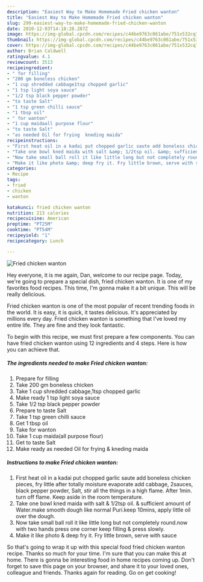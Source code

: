 ```yaml
---
description: "Easiest Way to Make Homemade Fried chicken wanton"
title: "Easiest Way to Make Homemade Fried chicken wanton"
slug: 299-easiest-way-to-make-homemade-fried-chicken-wanton
date: 2020-12-03T14:18:28.287Z
image: https://img-global.cpcdn.com/recipes/c44be9763c061abe/751x532cq70/fried-chicken-wanton-recipe-main-photo.jpg
thumbnail: https://img-global.cpcdn.com/recipes/c44be9763c061abe/751x532cq70/fried-chicken-wanton-recipe-main-photo.jpg
cover: https://img-global.cpcdn.com/recipes/c44be9763c061abe/751x532cq70/fried-chicken-wanton-recipe-main-photo.jpg
author: Brian Caldwell
ratingvalue: 4.1
reviewcount: 3513
recipeingredient:
- " for filling"
- "200 gm boneless chicken"
- "1 cup shredded cabbage1tsp chopped garlic"
- "1 tsp light soya sauce"
- "1/2 tsp black pepper powder"
- "to taste Salt"
- "1 tsp green chilli sauce"
- "1 tbsp oil"
- " for wanton"
- "1 cup maidaall purpose flour"
- "to taste Salt"
- "as needed Oil for frying  kneding maida"
recipeinstructions:
- "First heat oil in a kadai put chopped garlic saute add boneless chicken pieces, fry little after totally moisture evaporate add cabbage, 2sauces, black pepper powder, Salt, stir all the things in a high flame. After 1min. turn off flame. Keep aside in the room temperature."
- "Take one bowl kned maida with salt &amp; 1/2tsp oil. &amp; sufficient amount of Water.make smooth dough like normal Puri.keep 10mins, apply little oil over the dough."
- "Now take small ball roll it like little long but not completely round.now with two hands press one corner keep filling &amp; press slowly."
- "Make it like photo &amp; deep fry it. Fry little brown, serve with sauce"
categories:
- Recipe
tags:
- fried
- chicken
- wanton

katakunci: fried chicken wanton 
nutrition: 213 calories
recipecuisine: American
preptime: "PT25M"
cooktime: "PT54M"
recipeyield: "1"
recipecategory: Lunch

---
```



![Fried chicken wanton](https://img-global.cpcdn.com/recipes/c44be9763c061abe/751x532cq70/fried-chicken-wanton-recipe-main-photo.jpg)

Hey everyone, it is me again, Dan, welcome to our recipe page. Today, we're going to prepare a special dish, fried chicken wanton. It is one of my favorites food recipes. This time, I'm gonna make it a bit unique. This will be really delicious.

Fried chicken wanton is one of the most popular of recent trending foods in the world. It is easy, it is quick, it tastes delicious. It's appreciated by millions every day. Fried chicken wanton is something that I've loved my entire life. They are fine and they look fantastic.




To begin with this recipe, we must first prepare a few components. You can have fried chicken wanton using 12 ingredients and 4 steps. Here is how you can achieve that.

<!--inarticleads1-->

##### The ingredients needed to make Fried chicken wanton:

1. Prepare  for filling
1. Take 200 gm boneless chicken
1. Take 1 cup shredded cabbage,1tsp chopped garlic
1. Make ready 1 tsp light soya sauce
1. Take 1/2 tsp black pepper powder
1. Prepare to taste Salt
1. Take 1 tsp green chilli sauce
1. Get 1 tbsp oil
1. Take  for wanton
1. Take 1 cup maida(all purpose flour)
1. Get to taste Salt
1. Make ready as needed Oil for frying &amp; kneding maida




<!--inarticleads2-->

##### Instructions to make Fried chicken wanton:

1. First heat oil in a kadai put chopped garlic saute add boneless chicken pieces, fry little after totally moisture evaporate add cabbage, 2sauces, black pepper powder, Salt, stir all the things in a high flame. After 1min. turn off flame. Keep aside in the room temperature.
1. Take one bowl kned maida with salt &amp; 1/2tsp oil. &amp; sufficient amount of Water.make smooth dough like normal Puri.keep 10mins, apply little oil over the dough.
1. Now take small ball roll it like little long but not completely round.now with two hands press one corner keep filling &amp; press slowly.
1. Make it like photo &amp; deep fry it. Fry little brown, serve with sauce




So that's going to wrap it up with this special food fried chicken wanton recipe. Thanks so much for your time. I'm sure that you can make this at home. There is gonna be interesting food in home recipes coming up. Don't forget to save this page on your browser, and share it to your loved ones, colleague and friends. Thanks again for reading. Go on get cooking!
